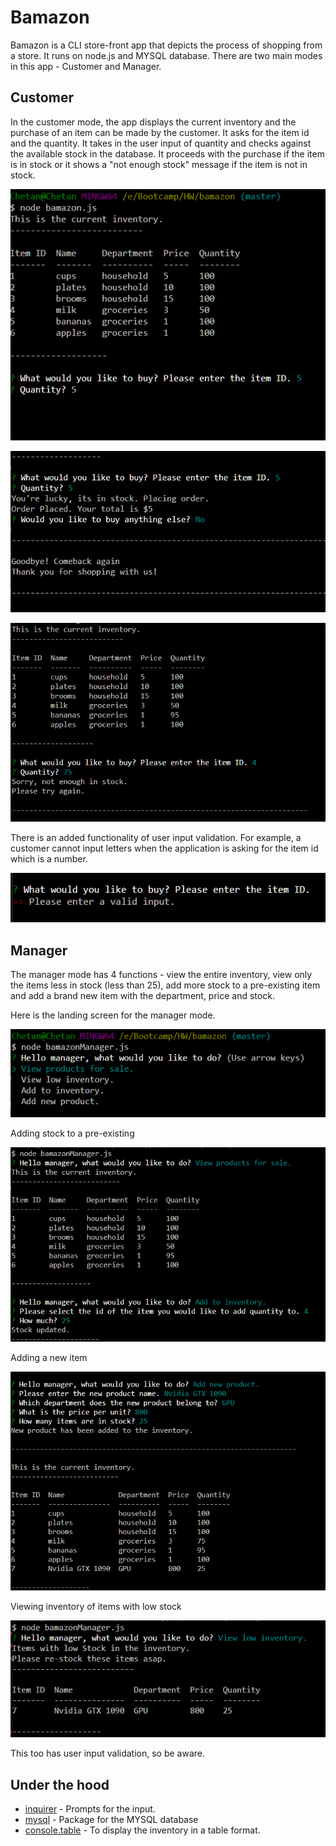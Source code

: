 # Bamazon
Bamazon is a CLI store-front app that depicts the process of shopping from a store. It runs on node.js and MYSQL database. There are two main modes in this app - Customer and Manager.

## Customer
In the customer mode, the app displays the current inventory and the purchase of an item can be made by the customer. It asks for the item id and the quantity. It takes in the user input of quantity and checks against the available stock in the database. It proceeds with the purchase if the item is in stock or it shows a "not enough stock" message if the item is not in stock.

![Alt text](screenshots/1.png)

![Alt text](screenshots/2.png)

![Alt text](screenshots/3.png)

There is an added functionality of user input validation. For example, a customer cannot input letters when the application is asking for the item id which is a number.

![Alt text](screenshots/validity_check.png)

## Manager
The manager mode has 4 functions - view the entire inventory, view only the items less in stock (less than 25), add more stock to a pre-existing item and add a brand new item with the department, price and stock.

Here is the landing screen for the manager mode.

![Alt text](screenshots/manager1.png)

Adding stock to a pre-existing

![Alt text](screenshots/managerAddINV.png)

Adding a new item

![Alt text](screenshots/managerNewProduct.png)

Viewing inventory of items with low stock

![Alt text](screenshots/manageLowStock.png)

This too has user input validation, so be aware.

## Under the hood

* [inquirer](https://www.npmjs.com/package/inquirer) - Prompts for the input.
* [mysql](https://www.npmjs.com/package/mysql) - Package for the MYSQL database
* [console.table](https://www.npmjs.com/package/console.table) - To display the inventory in a table format.
